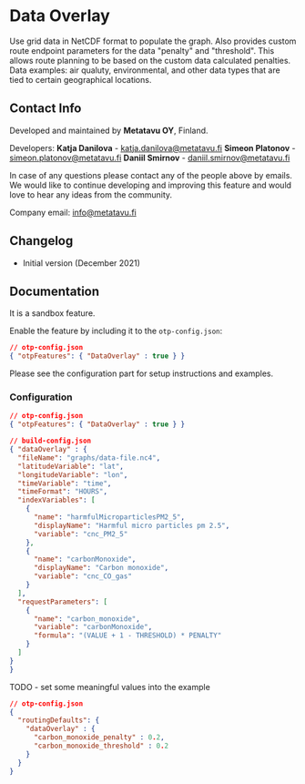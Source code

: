 # Data Overlay

Use grid data in NetCDF format to populate the graph. Also provides custom route endpoint parameters for the data "penalty" and "threshold". This allows route planning to be based on the custom data calculated penalties. Data examples: air qualuty, environmental, and other data types that are tied to certain geographical locations. 


## Contact Info

Developed and maintained by <strong>Metatavu OY</strong>, Finland.

Developers:
<strong>Katja Danilova</strong> - katja.danilova@metatavu.fi
<strong>Simeon Platonov</strong> - simeon.platonov@metatavu.fi
<strong>Daniil Smirnov</strong> - daniil.smirnov@metatavu.fi

In case of any questions please contact any of the people above by emails. We would like to continue developing and improving this feature and would love to hear any ideas from the community.

Company email: info@metatavu.fi

## Changelog
- Initial version (December 2021)


## Documentation

It is a sandbox feature.

Enable the feature by including it to the ```otp-config.json```:

```json
// otp-config.json
{ "otpFeatures": { "DataOverlay" : true } }
```

Please see the configuration part for setup instructions and examples.

### Configuration 

```json
// otp-config.json
{ "otpFeatures": { "DataOverlay" : true } }
```

```json
// build-config.json
{ "dataOverlay" : {
  "fileName": "graphs/data-file.nc4",
  "latitudeVariable": "lat",
  "longitudeVariable": "lon",
  "timeVariable": "time",
  "timeFormat": "HOURS",
  "indexVariables": [
    {
      "name": "harmfulMicroparticlesPM2_5",
      "displayName": "Harmful micro particles pm 2.5",
      "variable": "cnc_PM2_5"
    },
    {
      "name": "carbonMonoxide",
      "displayName": "Carbon monoxide",
      "variable": "cnc_CO_gas"
    }
  ],
  "requestParameters": [
    {
      "name": "carbon_monoxide",
      "variable": "carbonMonoxide",
      "formula": "(VALUE + 1 - THRESHOLD) * PENALTY"
    }
  ]
}
}
```


TODO - set some meaningful values into the example
```json
// otp-config.json
{ 
  "routingDefaults": {
    "dataOverlay" : {
      "carbon_monoxide_penalty" : 0.2,
      "carbon_monoxide_threshold" : 0.2
    }
  }
}
```
